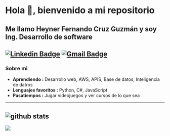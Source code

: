 # Hola 👋, bienvenido a mi repositorio
## Me llamo Heyner Fernando Cruz Guzmán y soy Ing. Desarrollo de software 
[![Linkedin Badge](https://img.shields.io/badge/-Isha_Gupta-blue?style=flat-square&logo=Linkedin&logoColor=white&link=https://www.linkedin.com/in/ishagupta20//)](https://www.linkedin.com/in/heyner-fernando-cruz-guzm%C3%A1n-1020001b9/) [![Gmail Badge](https://img.shields.io/badge/-ishagupta2103@gmail.com-c14438?style=flat-square&logo=Gmail&logoColor=white&link=mailto:ishagupta2103@gmail.com)](mailto:heynerfernando2000@gmail.com)
---------------------------------------------------------------------------------------------------------------------------------------------------------------------------------
### Sobre mi

-  **Aprendiendo :** Desarrollo web, AWS, APIS, Base de datos, Inteligencia de datros 	
-  **Lenguajes favoritos :** Python, C#, JavaScript
-  **Pasatiempos :** Jugar videojuegos y ver cursos de lo que sea

---------------------------------------------------------------------------------------------------------------------------------------------------------------------------------

![github stats](https://github-readme-stats.vercel.app/api?username=heyner31&hide=["stars"]&show_icons=true)
---------------------------------------------------------------------------------------------------------------------------------------------------------------------------------
<a href="https://github.com/heyner31">
  <img src="https://github-readme-stats.vercel.app/api/top-langs/?username=heyner31&layout=compact" />
</a>
